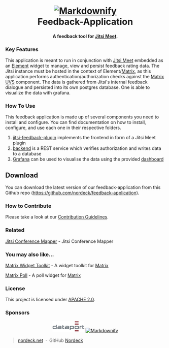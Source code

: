 <h1 align="center">
  <br>
  <a href="https://nordeck.net/"><img src="https://nordeck.net/wp-content/uploads/2020/05/NIC_logo_Nordeck-300x101.png" alt="Markdownify" width="300"></a>
  <br>
  Feedback-Application
  <br>
</h1>
<h4 align="center">A feedback tool for <a href="https://jitsi.org/jitsi-meet/" target="_blank">Jitsi Meet</a>.</h4>

### Key Features

This application is meant to run in conjunction with [Jitsi Meet](https://jitsi.org/jitsi-meet/) embedded as
an [Element](https://element.io/) widget to manage, view and persist feedback rating data.
The Jitsi instance must be hosted in the context of Element/[Matrix](https://matrix.org), as this application performs
authentication/authorization checks against
the [Matrix UVS](https://github.com/matrix-org/matrix-user-verification-service/) component.
The data is gathered from Jitsi's internal feedback dialogue and persisted into its own postgres database.
One is able to visualize the data with grafana.

### How To Use

This feedback application is made up of several components you need to install and configure.
You can find documentation on how to install, configure, and use each one in their respective folders.

1. [jitsi-feedback-plugin](./jitsi-feedback-plugin/) implements the frontend in form of a Jitsi Meet plugin
2. [backend](./backend/) is a REST service which verifies authorization and writes data to a database
3. [Grafana](https://grafana.com/) can be used to visualise the data using the provided [dashboard](./grafana/)

## Download

You can download the latest version of our feedback-application from this Github
repo (https://github.com/nordeck/feedback-application).

### How to Contribute

Please take a look at our [Contribution Guidelines](https://github.com/nordeck/.github/blob/main/docs/CONTRIBUTING.md).

### Related

[Jitsi Conference Mapper](https://github.com/nordeck/Jitsi-Conference-Mapper) - Jitsi Conference Mapper

### You may also like...

[Matrix Widget Toolkit](https://github.com/nordeck/matrix-widget-toolkit) - A widget toolkit
for [Matrix](https://matrix.org/)

[Matrix Poll](https://github.com/nordeck/matrix-poll) - A poll widget for [Matrix](https://matrix.org/)

### License

This project is licensed under [APACHE 2.0](./LICENSE).

### Sponsors

<p align="center">
   <a href="https://www.dataport.de/"><img src="./.docs/logos/dataportlogo.png" alt="Dataport" width="20%"></a>
   <a href="https://nordeck.net/"><img src="https://nordeck.net/wp-content/uploads/2020/05/NIC_logo_Nordeck-300x101.png" alt="Markdownify" width="300"></a>
</p>

> [nordeck.net](https://nordeck.net/) &nbsp;&middot;&nbsp;
> GitHub [Nordeck](https://github.com/nordeck/) 